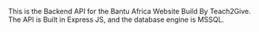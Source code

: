 This is the Backend API for the Bantu Africa Website Build By Teach2Give. The API is Built in Express JS, and the database engine is MSSQL.
